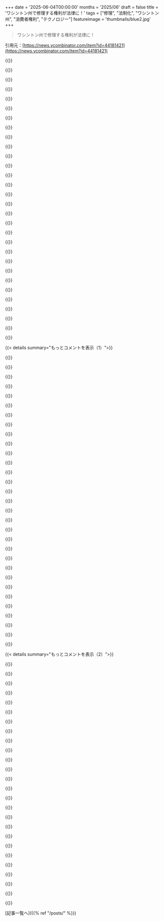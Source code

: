 +++
date = '2025-06-04T00:00:00'
months = '2025/06'
draft = false
title = 'ワシントン州で修理する権利が法律に！'
tags = ["修理", "法制化", "ワシントン州", "消費者権利", "テクノロジー"]
featureimage = 'thumbnails/blue2.jpg'
+++

> ワシントン州で修理する権利が法律に！

引用元：[https://news.ycombinator.com/item?id=44181421](https://news.ycombinator.com/item?id=44181421)




{{<matomeQuote body="iFixitの記事（https://www.ifixit.com/News/110039/double-trouble-for-repair...）に、2026年1月1日からパーツペアリング禁止になるって書いてあるよ。つまり、画面とか替えても「不明な部品」みたいなポップアップが出たり、カメラとか指紋認証が使えなくなったりしなくなるってこと。<br><br>あと、SB 5680っていう法案は車椅子の利用者にも適用されるんだ。電動や手動の車椅子、電動アシスト、スクーターも対象で、部品やツールだけじゃなくて、ファームウェアやソフトウェアも提供しなきゃいけないんだって。" userName="walterbell" createdAt="2025/06/04 15:47:44" color="#ff5c5c">}}




{{<matomeQuote body="家電製品に関する法案はこれだよ（https://app.leg.wa.gov/billsummary/?BillNumber=1483&Year=202...）。<br>法案のテキストはこっち（LLMに貼り付ける用）（https://lawfilesext.leg.wa.gov/biennium/2025-26/Pdf/Bills/Ho...）<br>小さなメーカーはどうなるのかなって思ったんだけど、免除はないみたい。でも、o3って人は「実際には、持ってるサービスマニュアルとかファームウェアペアリングユーティリティ、予備部品（保証修理用に作ったものとか）を提供する義務だけで、それをデジタルでタダで利用できるようにするだけ」って考えてるんだ。<br><br>追記：下の人が投稿してるけど、o3の「at cost（原価）」は誤解を招くね、実際には「双方にとって公正なコスト」って書いてある。" userName="jasonthorsness" createdAt="2025/06/04 16:03:19" color="#ff5733">}}




{{<matomeQuote body="非純正部品が取り付けられた場合に、システムが全然報告できなくなるってことにはならないといいんだけどな。中古品を買ったら、勝手に改造されてたってなると嫌だよね。" userName="dmonitor" createdAt="2025/06/04 17:50:27" color="">}}




{{<matomeQuote body="法律にはそんな制限は一切ないよ。関連する条文（セクション3）にはこう書いてあるんだ。”製造元はパーツペアリングを使って…所有者がすぐに閉じられない、不明な部品に関する誤解を招くアラートや警告を表示してはならない”。だから、もちろん通知は出るかもしれないけど、閉じられる必要があるってことね。でもApple（今一番パーツペアリングで顧客に嫌がらせしてる会社）は、非純正部品で修理したときに製品を使えなくするのはやめなきゃいけないんだ。<br><br>余談だけど、こういう根拠のない懸念って、修理する権利に反対するプロパガンダにそっくりだから気を付けて。Apple信者の言い分に影響されてるかもよ。" userName="onli" createdAt="2025/06/04 22:10:17" color="#45d325">}}




{{<matomeQuote body="なんで誰かがスペアパーツが原価で提供されるって信じるんだろう？俺は修理する権利には賛成だけど、それはさすがに行き過ぎだし、そうなったら誰もスペアパーツを手に入れられなくなる強い力になっちゃうと思うよ。" userName="sokoloff" createdAt="2025/06/04 16:09:58" color="">}}




{{<matomeQuote body="すごく興味深いね、ビデオゲーム機には除外規定があるんだ。<br>”この章のいかなる規定も、製造元または正規修理業者に対し、ビデオゲーム機とそのコンポーネントおよび周辺機器の診断、保守、または修理に必要な部品、ツール、またはドキュメントを提供することを義務付けるものではない”。<br>Washington州だから、Valve、Xbox、Nintendoが頼んだのかなって気になるね。" userName="ZeWaka" createdAt="2025/06/04 17:03:10" color="#ff5733">}}




{{<matomeQuote body="「at cost（原価）」はどうかと思うけど、スペアパーツの価格規制が _多少なりとも_ 含まれるべきじゃないかな？<br>制限がないと、メーカーは「部品の価格は元の製品のコスト＋かなりの追加料金です。なぜなら、うちのプロセスでは倉庫から新品をまるごと1個出して、誰かがそれを分解してあなたに部品を送るからです」なんて言い出すかもしれないよね。" userName="abeppu" createdAt="2025/06/04 16:21:57" color="">}}




{{<matomeQuote body="Steam Deckに対するValveのサポートぶりからすると、Valveじゃないと思うな。彼らはMicrosoftがWindowsを閉鎖してSteamを潰すようなことを防ぐ、実行可能な代替手段があることにはるかに興味があるみたいだから、実際のデバイスを作ること自体はそこまで気にしてないんじゃないかな。<br>でも、MicrosoftとNintendoがそれに手を出した可能性は100%期待できると思うよ。" userName="ender341341" createdAt="2025/06/04 17:21:28" color="">}}




{{<matomeQuote body="メーカーはすでに、5ドルの部品1個に対して25万ドルっていう追加料金を合法的に請求できるんだよ、最後の金型が摩耗したとかでさ？<br>普通は誰もそんな注文はしないだろうけど、Pentagonみたいな相手ならありえるかもね。" userName="MichaelZuo" createdAt="2025/06/04 16:32:50" color="#ff5733">}}




{{<matomeQuote body="「～しないことを願っています。これは～を意味しません」みたいな二重否定が多くて、正直前の人のコメント（16120と16121）は理解しづらかったな。<br>前の人（16120）の懸念は、俺も本当に共感するよ。関連する話だと、車の修理で保険会社が非純正部品を強制してくることがあるんだ。誰かにぶつけられて、質の悪い部品を強制されるなんて最悪だよね。" userName="rconti" createdAt="2025/06/05 00:09:51" color="">}}




{{<matomeQuote body="TPMや指紋センサーはセキュリティにめっちゃ大事だから、部品選びは慎重にね。法律でこれをちゃんと決めようとするのは別に大げさじゃないし、難しさを指摘するのはApple信者ってわけでもないよ。" userName="zaphar" createdAt="2025/06/05 00:06:27" color="">}}




{{<matomeQuote body="これって価格が不当に高くなるのを防ぐのに多分一番良い方法だよ。最初の製品代に開発費とかはもう入ってるんだから、交換部品でまた取るのは二重取りでしょ。値段はメーカーが決めていいから、ある程度自由はあるしね。よく考えられた法案だと思うよ。" userName="glitchc" createdAt="2025/06/04 16:29:04" color="">}}




{{<matomeQuote body="＞ 補足：修理する権利に対するプロパガンダのような根拠のない懸念に注意<br>そうそう。純正部品って言われたら「何が違うの？」って聞こうぜ。ほとんど同じ工場で作られてるのに、高い箱に入ってるかってだけが多いからね。速さが違っても充電用なら関係ないし、保証期間の方が重要かも。ちゃんと内容見て判断するのが大事ってことだね。" userName="tialaramex" createdAt="2025/06/04 23:12:31" color="#785bff">}}




{{<matomeQuote body="Gilletteが替え刃で儲けるのは二重取りじゃないと思うし、別に止めたいとも思わないな。それより、この記事の要約（多分ChatGPTが適当に書いたやつ）が、実際の法案と明らかに違ってるのが問題だって言いたいんだ。" userName="sokoloff" createdAt="2025/06/04 16:40:16" color="">}}




{{<matomeQuote body="ゲーム機って皆慣れてるし、修理権や反トラストの動きもゲーム業界を標的にすると話がややこしくなるから避けてる感じだよね。でも、iPhoneは自由化されるべきなのに、任天堂みたいなゲーム機はサイドローディングとか認めなくていいのはおかしいと思わない？何がコンピュータで、何が家電なのさ？<br>これは、ゲーム業界が昔からそういうビジネスモデルだったからってノスタルジーとか、単に任天堂とかの大手を敵にしたくないってのが大きいと思う。だって、ただでさえビッグテック相手に大変なのにさ。" userName="dml2135" createdAt="2025/06/04 20:12:28" color="#785bff">}}




{{<matomeQuote body="スマホ関連は良い感じだね。でも車椅子の部分は、かえって高くなっちゃいそう。車椅子って元々結構修理しやすいのに、この法律ができると消費者の選択肢が減るだけなんじゃないかな。" userName="guywithahat" createdAt="2025/06/04 21:36:53" color="">}}




{{<matomeQuote body="バイクの純正部品、マジで高くて驚いたな。自分で組めるくらいなのに、部品代だけで新車の何倍もするんだもん。工場で大量に作るのと、個人が一個だけ手に入れるのとじゃ、部品のコストは全然違うんだよね。" userName="vel0city" createdAt="2025/06/04 17:27:54" color="">}}




{{<matomeQuote body="＞ 画面を交換したときに「不明な部品」というポップアップが出なくなる。自分で修理したからといってカメラや指紋センサーがダウングレードされなくなる。<br>それが、偽物部品使った時に会社がそれを教えちゃダメになるってことなのか気になるね。あとセキュリティ面、TPMとか指紋センサー壊れて交換したら、証明できなくなって無効にできないってことになっちゃうの？" userName="amazingamazing" createdAt="2025/06/04 21:46:25" color="#ff5c5c">}}




{{<matomeQuote body="まあ、それは仕方ないでしょ。この法律は、皆が自分の持ってるものを修理しやすくするためのもんだよ。売ったもの全部の部品をずっと作り続けろ、なんて言って会社のビジネスを潰すためじゃないんだからさ。" userName="dcow" createdAt="2025/06/04 21:42:56" color="">}}




{{<matomeQuote body="非純正パーツってさ、品質がマジでわかんないんだよね。ロゴがないだけで純正と同じかもだけど、手抜きされてて火事になるかも。安全部品が削られてたりさ。今まで大丈夫だった業者でも、いきなりヤバくなることもあるんだよ。<br>これって修理する権利への反対意見にも繋がる話だよね。" userName="miki123211" createdAt="2025/06/05 09:54:12" color="#38d3d3">}}




{{<matomeQuote body="ジェネリック医薬品についても、同じように「標準以下だ」って感じる？" userName="Spivak" createdAt="2025/06/05 01:59:53" color="">}}




{{<matomeQuote body="法律で抜け穴を作らずに、どうやってこれをちゃんと保証できるの？" userName="aaron_m04" createdAt="2025/06/05 03:03:50" color="">}}




{{<matomeQuote body="もし言ってる事が本当じゃないなら、法務部門と相談した方がいいよ。訴訟になったら証拠開示があるからね。" userName="amanaplanacanal" createdAt="2025/06/04 19:13:35" color="">}}




{{<matomeQuote body="ちょっと余談だけどさ、こういう根拠のない心配って、修理する権利へのプロパガンダと同じなんだよね。Apple信者の言い分に影響されてるかもよ。「この明らかに良い事に対して、盲目的に熱狂的じゃないなんて信じられない。悪者に騙されてるに違いない。」みたいな感じ？" userName="tbrownaw" createdAt="2025/06/04 23:06:36" color="">}}




{{<matomeQuote body="スマホの画面をつけるたびに、（メーカーからの警告とかが）毎回ポップアップするのを止める手立てって、何もないの？" userName="Loughla" createdAt="2025/06/04 23:02:44" color="">}}




{{<matomeQuote body="「なぜiPhoneはAppleの手から離れるべきなのに、NintendoはOKなの？」って疑問あるじゃん？違いは使われ方だよ。Switchはゲームだけだけど、iPhoneは銀行、買い物、SNS、動画、仕事…生活の全部！Appleはこれを全部コントロールして手数料を取ろうとしてる。世界中のビジネスの中間業者になりたいんだよ。ゲーム機と違って、何十万社もiPhone上でビジネスしてるのに、Appleが「ダメ」「いくら払え」「この決済使え」って指図してるのが問題なのさ。これが大きな違いだよ。" userName="socalgal2" createdAt="2025/06/04 20:54:38" color="#ff5733">}}




{{<matomeQuote body="法律的に見たら、企業同士が談合する可能性はゼロじゃないだろうけど、今回はそんなになかったと思うな。みんな「自分の利益は皆の利益」って分かってるし、談合を疑われるリスクを冒すより、自分の利益だけ追求すればOKだからね。" userName="eddieroger" createdAt="2025/06/04 20:01:18" color="">}}




{{<matomeQuote body="カミソリの刃みたいに、本体と部品の繋ぎ目みたいな「インターフェース」を特許取るのが問題なんだよ。発明自体は大したことなくても、交換には必須だからメーカーは部品でボロ儲けできる。これって特許制度の悪用。スマホみたいな高価な製品だとさらに酷くて、部品がないと製品がゴミになるから、メーカーは部品じゃなく新しい製品を売ろうとする。だから、第三者から修理部品が買えるのが超重要なんだ。彼らは競争相手にもなるし、新しいスマホじゃなく修理部品を売るのが仕事だからね。" userName="AnthonyMouse" createdAt="2025/06/04 18:27:38" color="#785bff">}}




{{<matomeQuote body="高級車椅子って、全然修理できないものの最悪な例だよ。友達のが14000ドルもしたのに、バッテリー交換すらメーカーに送らなきゃダメ。ホーンが壊れても、使えなくしても保証が切れる。車輪が壊れたら、車輪だけじゃなくて下のフレームごとで5000ドル！アメリカで障害持ってるとマジで金かかるし、企業が最低限の移動手段でさえ搾取してる。マジで気持ち悪い。" userName="Loughla" createdAt="2025/06/04 23:06:55" color="#38d3d3">}}




{{<matomeQuote body="結局何が変わるの？企業は今までもこれからも、正当な理由やそうでない理由で法律を実質的に無視するでしょ。ま、ほとんどの人は確かなことは知らないままだけど。" userName="MichaelZuo" createdAt="2025/06/04 22:02:09" color="">}}




{{< details summary="もっとコメントを表示（1）">}}

{{<matomeQuote body="法律全文はここにあるよ：https://lawfilesext.leg.wa.gov/biennium/2025-26/Pdf/Bills/Ho... 12ページだけで読みやすいよ。" userName="1970-01-01" createdAt="2025/06/04 16:31:13" color="#ff33a1">}}




{{<matomeQuote body="“読みやすい”が今回も“抜け穴だらけ”になりませんようにって願うよ。" userName="sheiyei" createdAt="2025/06/05 04:59:59" color="">}}




{{<matomeQuote body="AxisのIPカメラは、Axis純正SDカードじゃないと特定の便利な機能が使えないんだよね。AxisはSDカード自体は作ってないから、明らかに他社製の高耐久カードをリブランドしてるだけ。でも値段は2倍で手に入りにくい。この法律はこういう商慣行に影響あるのかな？" userName="rkagerer" createdAt="2025/06/04 18:17:28" color="#ff33a1">}}




{{<matomeQuote body="Axis純正SDカードがないと、モバイル機器からのカメラアクセスを制限されるか劣化させられるんだ。Camera Station Edgeからアクセスするためのサイトに追加できない。デスクトップ版には設定ファイルをいじる隠し技があるけど、モバイルアプリにはない。<br>なんでそこで制限するのか変だし、純粋に営業＼マーケティング主導って感じだね。" userName="rkagerer" createdAt="2025/06/05 00:45:21" color="#ff33a1">}}




{{<matomeQuote body="これってLouis Rossmannが動画（https://youtu.be/C_ohgeWKcOY）で話してたテキサス州のやつをコピペしたんじゃない？<br>同じ抜け穴、つまりディスプレイ（安い）だけじゃなくて、ヒンジ付きスクリーンとかカメラとか（高い）みたいにアセンブリパーツとして売るってやつ。<br>どうやら一つだけ微妙な違いがあるみたいだよ ＞ https://news.ycombinator.com/item?id=44182235" userName="net01" createdAt="2025/06/04 15:53:11" color="#ff5733">}}




{{<matomeQuote body="壊れた発電機に苦労する兵士って例だけど、今時、修理できない発電機なんてあるの？ほとんどは基本的な設計でしょ。YouTubeで分解・修理のやり方をステップバイステップで見つけられるのにさ（業務用ユニットも含めて）。" userName="0xbadcafebee" createdAt="2025/06/04 15:50:11" color="">}}




{{<matomeQuote body="John Deereみたいな商用Tier 4Fディーゼルは、後処理システムに関係する故障コードが出るんだ。メーカー独自の診断ツール（売ってくれない）がないとそのコードを消せない。たとえ問題がコネクタが外れただけだったとしてもね。" userName="zootboy" createdAt="2025/06/04 16:19:00" color="#38d3d3">}}




{{<matomeQuote body="独自のドングル＼ソフトウェアがないと故障コードを消せないってのは珍しくないけど、サードパーティツールが出てくるほど関心が集まらなかったのは意外だな。McDonald’sのシェイクマシンみたいにツールがあったのに。" userName="balls187" createdAt="2025/06/04 16:55:15" color="">}}




{{<matomeQuote body="修理の権利には関心あるんだけど、DMCA 1201のせいで、暗号化をちょっと施されただけで、サードパーティ製のツールを作ったり使ったりするのが突然重罪になっちゃうんだよね。法律があっても難しいみたい。" userName="bfdm" createdAt="2025/06/04 17:14:54" color="#38d3d3">}}




{{<matomeQuote body="もちろんDMCA セクション1201を廃止すればいいんだけど、政府は誰もそんなことやりたがらないんだよな。困ったもんだね。" userName="ronsor" createdAt="2025/06/04 21:41:44" color="#45d325">}}




{{<matomeQuote body="少数の人たちに集中する利益と、みんなに広く及ぶ損害、こういうものに立ち向かうのが難しいんだよね…。まさにこの問題にも当てはまるよ。" userName="Terr_" createdAt="2025/06/05 01:50:55" color="#ff5733">}}




{{<matomeQuote body="特にマクドナルドの話は論点ずらしだよ。彼らの要求はフランチャイズ契約に基づくもので、リステリア菌騒ぎで評判が落ちた後に品質管理のために導入されたんだ。修理の権利とはちょっと違うかもね。" userName="crooked-v" createdAt="2025/06/04 18:03:23" color="">}}




{{<matomeQuote body="そうだね、でも解決策が恐喝まがいなのはおかしいよ。これはフランチャイズ全般のリスクだね。品質管理のコントロールを失う代わりに、ブランドを早く広げられるってわけ。" userName="const_cast" createdAt="2025/06/04 20:50:31" color="">}}




{{<matomeQuote body="大型発電機は燃料噴射式で、マイクロコントローラーとソフトウェアが必要なんだ。昔は簡単だったけど、今は機能追加の温床になってて、修理が複雑になってるんだよ。こういうのも修理の権利に関わるね。" userName="octoberfranklin" createdAt="2025/06/04 16:02:46" color="#785bff">}}




{{<matomeQuote body="細かいこと言うと、燃料噴射にマイクロコントローラーは必ずしも必要じゃないんだ。クラシックなBosch K-Jetシステムとかね。一応言っておくよ。" userName="technothrasher" createdAt="2025/06/04 16:07:09" color="">}}




{{<matomeQuote body="Detroit dieselの2ストロークとか、CumminsのB5.9エンジンなんかは完全に機械式だったよ。実際、すべてのディーゼルエンジンは燃料噴射だけど、80年代～90年代までは全部機械式だったんだ。" userName="paddy_m" createdAt="2025/06/04 19:18:25" color="">}}




{{<matomeQuote body="多分、Bosch Kは機械式FIシステムだから、「マイクロコントローラーは必要ない」って言いたかったんだよね？そう推測するよ。" userName="mikestew" createdAt="2025/06/04 20:50:54" color="">}}




{{<matomeQuote body="アナログのEFIもあったけど、珍しくて高価でダメだったみたい。Bendix Electrojectorとかね。初期の電子部品は信頼性が低くて、結局キャブレターに戻されちゃったらしいよ。https://en.wikipedia.org/wiki/Bendix_Electrojector" userName="userbinator" createdAt="2025/06/05 02:00:13" color="">}}




{{<matomeQuote body="ねえ、でもMegasquirtのDIYキットを使えば、ほとんどのEFIエンジンのECUを自分で作れるよ（1気筒から16気筒まで）。別の人が言ってた発電機の回路の件だけど、発電機って機械的にはかなりシンプルだから、自分で出力制御回路を新しく作ることもできる。この法律の根拠は、修理会社に頼まなくて済むようにするためだと思うな、全ての製品の電気部品をいちいち作り直す必要がなくなるようにってことかな。" userName="0xbadcafebee" createdAt="2025/06/04 21:10:33" color="#38d3d3">}}




{{<matomeQuote body="業務用のことは知らないけど、うちのポータブルインバーター発電機は、電子基板全体が大量のschmoo（めっちゃ専門的な業界用語らしい）で覆われてるんだよね。もし基板の部品が壊れたら、ボード全体を交換しないと修理できないんだ。他の部分は君が言うように、まぁまぁシンプルなICE（内燃機関）だけどね。" userName="lenerdenator" createdAt="2025/06/04 17:06:50" color="#785bff">}}




{{<matomeQuote body="それってコンフォーマルコーティング？昔はあらゆる電子機器で普通だったんだけどね。環境的な理由がない限り、今はちょっと意地の悪いやり方だよね。" userName="FuriouslyAdrift" createdAt="2025/06/04 17:19:29" color="">}}




{{<matomeQuote body="屋外で使うものには普通だよ。それに修理の邪魔にはほとんどならないんだ。俺自身、車のECUでやったことあるよ。ケース開けてコーティング剥がして、壊れたIGBTを廃車から取ったIGBTと交換して、また新しいコーティング塗った。終わり。もう5年も動いてるよ。部品ペアリングも問題で、同じエンジンでも廃車から取ったユニットがそのまま使えないんだ。やってみたけどダメだった。エポキシで固めるのが一番たちが悪いけど、それも修理不可能じゃないよ。" userName="alnwlsn" createdAt="2025/06/04 19:20:55" color="#785bff">}}




{{<matomeQuote body="そのペアリングは盗難防止のためだよ。解体屋は車を盗んで部品を売るんだけど、高価なコンピューターがペアリングされてるから、この方法だと動かないんだ。だから、解体屋にとって車の価値がずっと低くなって、盗難を防ぐのに役立ってる。ただ、盗難車じゃないことを確認した上で、部品をペアリングできるプロセスがあれば良いと思うんだけどね。それがどんなのかはよく分からないけど。" userName="bluGill" createdAt="2025/06/04 21:33:32" color="#785bff">}}




{{<matomeQuote body="たぶん、コンフォーマルコーティングじゃなくて、実際はエポキシで固められてるんじゃないかな。" userName="lenerdenator" createdAt="2025/06/05 13:54:57" color="">}}




{{<matomeQuote body="たぶんエポキシ充填だね、修理は桁違いに難しくなる。どっちにしても、発電機を使うような場所ではコーティングが必要だろうから、修理しやすさのためだけにスキップしたくないだろうね。" userName="83" createdAt="2025/06/04 20:53:40" color="">}}




{{<matomeQuote body="普通、発電機は屋外で使うから、そこで経験するであろう環境条件からPCBとか他の電子部品を保護するのは理にかなってるよね。まあ、Hacker Newsにいるから、どんな条件かは分からないけどさ。" userName="tadfisher" createdAt="2025/06/04 17:23:40" color="">}}




{{<matomeQuote body="この前、うちに新しい48kwの発電機をつけてもらったんだけど、Generacが大変だったよ。どうやら新しいモデルみたいで、動くまで技術者に正しいコントローラーを送ってもらうのに4回もかかったんだ。" userName="kyleblarson" createdAt="2025/06/04 16:37:18" color="">}}




{{<matomeQuote body="ワシントン州の法案はパワーツールを除外してたみたいだけど、Texas州のはそうじゃないんだね。ってことはTexas州なら、高いパワーツールバッテリーの死んだリチウムセルを交換できるはずだよ。" userName="CrimsonCape" createdAt="2025/06/04 16:03:53" color="#45d325">}}




{{<matomeQuote body="修理する権利は全力で支持してるけど、バッテリー修理に法律がいる？M18ツールとかのバッテリー組み立てキット、AliExpressでセル以外全部買えるよ。俺はちょっとしたツールオタクだけど、サードパーティバッテリーを使えなくするDRMがあるパワーツールは知らないな。もし間違ってたら教えて欲しい、どのブランド避ければいいか知りたいからさ。" userName="bityard" createdAt="2025/06/04 21:54:01" color="#ff5c5c">}}




{{<matomeQuote body="これ超面白いね。これでMilwaukeeツール買えるかも！ツール本体は良いし、単体売りならまあまあだけど、バッテリーが信じられないくらい高いんだ。（Torque Test Channelがこれの動画出す前に買っとかないと、一年くらい品切れになりそうだな。）Edit:特にPDNationのユニバーサルバッテリー＋ブランド別アダプターのことだよ。" userName="bityard" createdAt="2025/06/04 21:50:04" color="#38d3d3">}}

{{</details>}}




{{< details summary="もっとコメントを表示（2）">}}

{{<matomeQuote body="ここ見てみたけど、20V超えるのが無かったよ。俺は自分のギア用に40Vバージョン探してるんだ。あと、Gold mountとかV-mountっていうバッテリーのセルも交換したいな。パワーツールバッテリーが高いって思うなら、映画や映像用のバッテリー見てみなよ！" userName="dylan604" createdAt="2025/06/04 18:40:16" color="">}}




{{<matomeQuote body="これやりたいみんなへ: 安全のために、バッテリー内のセルは全部一気に交換すること！理想は全部同じメーカーの同じ製造ロットの新しいセルを使ってね。古いセルと新しいのを混ぜると、最悪の場合熱暴走して（止まらない発がん性火災とかね）ヤバいことになるから。" userName="senbrow" createdAt="2025/06/04 23:14:21" color="#38d3d3">}}




{{<matomeQuote body="“デジタル電子製品の診断、保守、または修理”の範囲って、異なるベンダーのシステムと製品を統合する（DIYとかね）ためのプロトコル文書を要求するのに十分広いのかな？たくさんのIoT製品に独自の“ハブ”とか“クラウドサービス”があって（信頼性、プライバシー、セキュリティ問題が頻繁にある）、この法律でこの設計の欠陥を修理できるかマジで気になるんだ。" userName="drdaeman" createdAt="2025/06/04 19:27:14" color="#ff5733">}}




{{<matomeQuote body="これは全体的には良い進歩だけど、この法案はワシントン州の政治家が企業の献金者と会った後に骨抜きにされちゃったんだ。誰かもうビデオゲーム機除外に触れてたけど、他にもたくさんの変更があったんだよ、詳しくはこちら: https://ethicalhour.com/ethicalbusiness/microsofts-bold-move..." userName="pnw" createdAt="2025/06/04 18:21:24" color="#45d325">}}




{{<matomeQuote body="John Deereみたいな会社はマジでやりすぎたね。規制の風向きが変わってきたのは嬉しいよ。" userName="froggertoaster" createdAt="2025/06/04 15:41:16" color="">}}




{{<matomeQuote body="この法律、トラクターとかゲーム機には適用されないんだって。完全に骨抜きじゃん。<br>記事から引用:<br>もちろん、これらの勝利には例外がある。HB 1483は以下を除外するんだ:<br>ビデオゲーム機<br>医療機器<br>自動車<br>農業および建設機械<br>セキュリティシステムおよび警報機器<br>ISPからのインターネットおよびTV機器<br>オフロードレクリエーション車両<br>大規模エネルギー貯蔵および太陽光発電ギア<br>低軌道ブロードバンドギア（2044年まで）" userName="sleepybrett" createdAt="2025/06/04 15:49:34" color="#ff5c5c">}}




{{<matomeQuote body="2026年までにはさ、うちの食洗機も強制アップデートでDoomが動くようになって、ビデオゲーム機に分類されるんじゃないの？" userName="dghlsakjg" createdAt="2025/06/04 15:52:17" color="#785bff">}}




{{<matomeQuote body="そんなに大変なことしなくてもいいんだよ。ただ弁護士軍団に、食洗機は皿洗いで手首が痛くなるのを和らげる医療機器だって議員を説得させればいい。ちょっとしたロビー活動、いや、賄賂があれば議員も論拠が弱くても理解してくれるかもね。" userName="thrance" createdAt="2025/06/04 15:57:25" color="#45d325">}}




{{<matomeQuote body="「Hurt me plenty」で十分だと思うよ。ほとんどの頑固な焼き付き汚れには効くはず。" userName="EndsOfnversion" createdAt="2025/06/04 15:57:56" color="#45d325">}}




{{<matomeQuote body="あれだよ、パッチ当てられたDoomで、アーマーのアップグレードも修理もできない仕様になってるやつ。" userName="ourmandave" createdAt="2025/06/04 16:21:13" color="#45d325">}}




{{<matomeQuote body="Samsungが食洗機とコーヒーメーカーと冷蔵庫でDoomのLANマルチプレイを実現したら、そりゃ全部ビデオゲーム機の称号に値すると思うよ。" userName="1970-01-01" createdAt="2025/06/04 16:00:57" color="#38d3d3">}}




{{<matomeQuote body="インターネットに繋がってるものは全部「セキュリティシステム」ってことにして、それゆえ例外にすべきだね。" userName="sidewndr46" createdAt="2025/06/04 18:02:17" color="#38d3d3">}}




{{<matomeQuote body="この制限の裏にいるアホどもが、そんな抜け穴を思いつくほど賢いかはわかんないけどさ。アイデアくれてサンキューな！" userName="20after4" createdAt="2025/06/04 15:56:38" color="#ff5733">}}




{{<matomeQuote body="リストに載ってるものって、ワシントン州の典型的な住民がまさに修理したいものばっかじゃん。この法律、何がそんなにお祝いする価値があるわけ？どうやってこれらの企業は例外を得たんだ？" userName="abnercoimbre" createdAt="2025/06/04 16:48:03" color="#45d325">}}




{{<matomeQuote body="…他の例外と全く同じさ。賄賂だよ。" userName="sleepybrett" createdAt="2025/06/04 19:43:23" color="#38d3d3">}}




{{<matomeQuote body="リンクがモデレーターか誰かに変更されたのかはっきりしないんだけど、一つ注意点ね。引用元はiFixitの記事[1]だよ、EFFのじゃないからね[2]。<br>[1] https://www.ifixit.com/News/110039/double-trouble-for-repair...<br>[2] https://www.eff.org/deeplinks/2025/06/right-repair-law-washi..." userName="peterjmag" createdAt="2025/06/04 15:55:28" color="#45d325">}}




{{<matomeQuote body="”Low earth orbit broadband gear”って、やたら具体的すぎるね。ワシントン州でこれに当てはまる大企業は、たった2社しかいないと思うな。" userName="connicpu" createdAt="2025/06/04 16:19:38" color="">}}




{{<matomeQuote body="それって、家庭用のStarlinkデバイス全部が含まれるってこと？" userName="alpb" createdAt="2025/06/04 17:26:07" color="">}}




{{<matomeQuote body="Starlinkがその2社（もしかしたら最初にコメントした人は数え間違えて3社だったのかも）のうちの1社だよ。" userName="shawn_w" createdAt="2025/06/05 00:47:33" color="">}}




{{<matomeQuote body="それに、AmazonのKuiperもいずれサービスが始まったら含まれるでしょ。" userName="connicpu" createdAt="2025/06/04 18:00:25" color="">}}




{{<matomeQuote body="なんで修理する権利の法案って、いつもこういう除外規定があるんだろう？これってすごく大事なカテゴリなのにね。" userName="usui" createdAt="2025/06/04 17:22:13" color="">}}




{{<matomeQuote body="そりゃあ、ロビイストのせいだよ。" userName="tomwheeler" createdAt="2025/06/04 18:38:07" color="">}}




{{<matomeQuote body="結局、この法律でカバーされるのって、俺が期待してたもののほとんどが除外されて、せいぜい携帯電話とかDVDプレーヤーくらいってこと？" userName="sidewndr46" createdAt="2025/06/04 18:03:33" color="">}}




{{<matomeQuote body="笑えることに、この修理する権利の法律には、ロード車両や農業用車両は含まれてないんだって。あれ？これって本来はこの動きのきっかけになったものなのに、乗っ取られちゃったって感じだね。<br>ワシントン州は失敗してるアメリカの自動車メーカーと個人修理業者を守ってるってことを、あえて言わずに言ってるってこと。<br>でもまあ、おかげで韓国製のスマートフォンがワシントン州でちょっと安く修理できるようになるから、安心できるね。" userName="Reubachi" createdAt="2025/06/04 16:10:38" color="">}}




{{<matomeQuote body="ロード車両って、既存の修理する権利で既にカバーされてるんじゃないの？そうじゃないと、独立系の修理工場なんて存在できないでしょ？" userName="mschuster91" createdAt="2025/06/04 16:16:15" color="">}}

{{</details>}}



[記事一覧へ]({{% ref "/posts/" %}})
